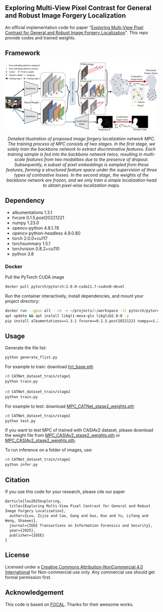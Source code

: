 ## Exploring Multi-View Pixel Contrast for General and Robust Image Forgery Localization
An official implementation code for paper "[Exploring Multi-View Pixel Contrast for General and Robust Image Forgery Localization](https://ieeexplore.ieee.org/document/10884895)". This repo provide codes and trained weights.

## Framework
<p align='center'>  
  <img src='./images/Network.jpg' width='900'/>
</p>
<p align='center'>  
  <em>Detailed illustration of proposed image forgery localization network MPC. The training process of MPC consists of two stages. In the first stage, we solely train the backbone network to extract discriminative features. Each training sample is fed into the backbone network twice, resulting in multi-scale features from two modalities due to the presence of dropout. Subsequently, a subset of pixel embeddings is sampled from these features, forming a structured feature space under the supervision of three types of contrastive losses. In the second stage, the weights of the backbone network are frozen, and we only train a simple localization head to obtain pixel-wise localization maps. </em>
</p>

## Dependency
- albumentations          1.3.1
- fvcore                  0.1.5.post20221221
- numpy                   1.23.0
- opencv-python           4.8.1.78
- opencv-python-headless  4.9.0.80
- torch                   2.0.0+cu117
- torchsummary            1.5.1
- torchvision             0.8.2+cu110
- python 3.8

### Docker

Pull the PyTorch CUDA image
```bash
docker pull pytorch/pytorch:2.0.0-cuda11.7-cudnn8-devel
```

Run the container interactively, install dependencies, and mount your project directory:
```bash
docker run --gpus all --rm -v ~/projects/:/workspace -it pytorch/pytorch:2.0.1-cuda11.7-cudnn8-devel bash
apt update && apt install libgl1-mesa-glx libglib2.0-0 -y
pip install albumentations==1.3.1 fvcore==0.1.5.post20221221 numpy==1.23.0 opencv-python==4.8.1.78 opencv-python-headless==4.9.0.80 einops timm
```

## Usage

Generate the file list:
```bash
python generate_flist.py
```

For example to train: download [hrt_base.pth](https://www.123684.com/s/2pf9-R1CHv)
```bash
cd CATNet_dataset_train/stage1
python train.py

cd CATNet_dataset_train/stage2
python train.py
```

For example to test: download [MPC_CATNet_stage2_weights.pth](https://www.123684.com/s/2pf9-EGCHv)
```bash
cd CATNet_dataset_train/stage2
python test.py 
```
If you want to test MPC of trained with CASIAv2 dataset, please download the weight file from [MPC_CASIAv2_stage2_weights.pth](https://www.123684.com/s/2pf9-ylCHv) or [MPC_CASIAv2_stage2_weights.pth](https://drive.google.com/file/d/1vXDvrTVizINKcR_MgdA_uuTWcB3I4HdI/view?usp=sharing).

To run inference on a folder of images, use:
```bash
cd CATNet_dataset_train/stage2
python infer.py
```

## Citation
If you use this code for your research, please cite our paper
```
@article{lou2025exploring,
  title={Exploring Multi-View Pixel Contrast for General and Robust Image Forgery Localization},
  author={Lou, Zijie and Cao, Gang and Guo, Kun and Yu, Lifang and Weng, Shaowei},
  journal={IEEE Transactions on Information Forensics and Security},
  year={2025},
  publisher={IEEE}
}
```
## License
Licensed under a [Creative Commons Attribution-NonCommercial 4.0 International](https://creativecommons.org/licenses/by-nc/4.0/) for Non-commercial use only.
Any commercial use should get formal permission first.

## Acknowledgement
This code is based on [FOCAL](https://github.com/HighwayWu/FOCAL). Thanks for their awesome works.


